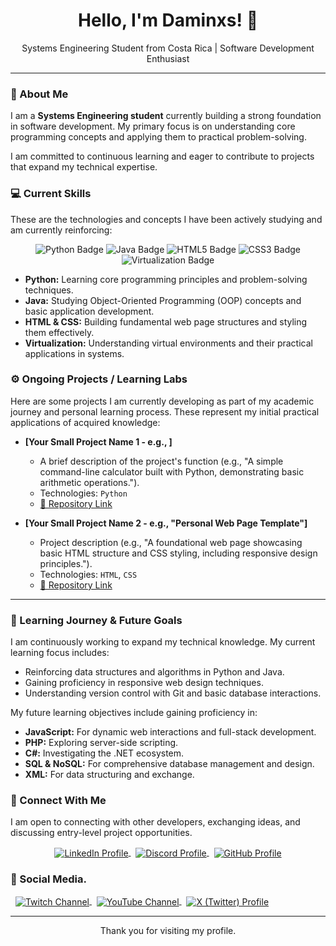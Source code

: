 <div align="center">
  <h1>Hello, I'm Daminxs! 👋</h1>
  <p>Systems Engineering Student from Costa Rica | Software Development Enthusiast</p>
</div>

---

### 🚀 About Me

I am a **Systems Engineering student** currently building a strong foundation in software development. My primary focus is on understanding core programming concepts and applying them to practical problem-solving.

I am committed to continuous learning and eager to contribute to projects that expand my technical expertise.

### 💻 Current Skills

These are the technologies and concepts I have been actively studying and am currently reinforcing:

<p align="center">
  <img src="https://img.shields.io/badge/Python-3776AB?style=for-the-badge&logo=python&logoColor=white" alt="Python Badge"/>
  <img src="https://img.shields.io/badge/Java-007396?style=for-the-badge&logo=java&logoColor=white" alt="Java Badge"/>
  <img src="https://img.shields.io/badge/HTML5-E34F26?style=for-the-badge&logo=html5&logoColor=white" alt="HTML5 Badge"/>
  <img src="https://img.shields.io/badge/CSS3-1572B6?style=for-the-badge&logo=css3&logoColor=white" alt="CSS3 Badge"/>
  <img src="https://img.shields.io/badge/Virtualization-green?style=for-the-badge&logo=virtualbox&logoColor=white" alt="Virtualization Badge"/>
</p>

* **Python:** Learning core programming principles and problem-solving techniques.
* **Java:** Studying Object-Oriented Programming (OOP) concepts and basic application development.
* **HTML & CSS:** Building fundamental web page structures and styling them effectively.
* **Virtualization:** Understanding virtual environments and their practical applications in systems.

### ⚙️ Ongoing Projects / Learning Labs

Here are some projects I am currently developing as part of my academic journey and personal learning process. These represent my initial practical applications of acquired knowledge:

* **[Your Small Project Name 1 - e.g., ]**
    * A brief description of the project's function (e.g., "A simple command-line calculator built with Python, demonstrating basic arithmetic operations.").
    * Technologies: `Python`
    * [🔗 Repository Link](https://github.com/YourUsername/YourRepo1)

* **[Your Small Project Name 2 - e.g., "Personal Web Page Template"]**
    * Project description (e.g., "A foundational web page showcasing basic HTML structure and CSS styling, including responsive design principles.").
    * Technologies: `HTML`, `CSS`
    * [🔗 Repository Link](https://github.com/YourUsername/YourRepo2)

---

### 🌱 Learning Journey & Future Goals

I am continuously working to expand my technical knowledge. My current learning focus includes:

* Reinforcing data structures and algorithms in Python and Java.
* Gaining proficiency in responsive web design techniques.
* Understanding version control with Git and basic database interactions.

My future learning objectives include gaining proficiency in:

* **JavaScript:** For dynamic web interactions and full-stack development.
* **PHP:** Exploring server-side scripting.
* **C#:** Investigating the .NET ecosystem.
* **SQL & NoSQL:** For comprehensive database management and design.
* **XML:** For data structuring and exchange.

### 💬 Connect With Me

I am open to connecting with other developers, exchanging ideas, and discussing entry-level project opportunities.

<p align="center">
  <a href="https://linkedin.com/in/your_linkedin_profile" target="_blank">
    <img align="center" src="https://img.shields.io/badge/LinkedIn-0077B5?style=for-the-badge&logo=linkedin&logoColor=white" alt="LinkedIn Profile"/>
  </a>
  &nbsp;
  <a href="https://discordapp.com/users/568547852792365056" target="_blank">
    <img align="center" src="https://img.shields.io/badge/Discord-7289DA?style=for-the-badge&logo=discord&logoColor=white" alt="Discord Profile"/>
  </a>
  &nbsp;
  <a href="https://github.com/YourUsername" target="_blank">
    <img align="center" src="https://img.shields.io/badge/GitHub-181717?style=for-the-badge&logo=github&logoColor=white" alt="GitHub Profile"/>
  </a>
  </p>

### 🔗 Social Media.
   
  <a href="https://www.twitch.tv/daminxs" target="_blank">
    <img align="center" src="https://img.shields.io/badge/Twitch-9146FF?style=for-the-badge&logo=twitch&logoColor=white" alt="Twitch Channel"/>
  </a>
   
  <a href="YOUR_YOUTUBE_CHANNEL_URL" target="_blank">
    <img align="center" src="https://img.shields.io/badge/YouTube-FF0000?style=for-the-badge&logo=youtube&logoColor=white" alt="YouTube Channel"/>
  </a>
   
  <a href="https://x.com/notdaminxs" target="_blank">
    <img align="center" src="https://img.shields.io/badge/X-000000?style=for-the-badge&logo=x&logoColor=white" alt="X (Twitter) Profile"/>
  </a>
</p>

---

<div align="center">
  Thank you for visiting my profile.
</div>
